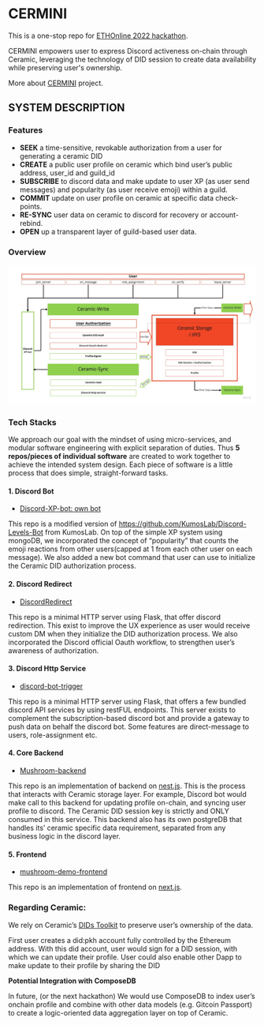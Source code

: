 # CERMINI

This is a one-stop repo for [ETHOnline 2022 hackathon](https://online.ethglobal.com/).

CERMINI empowers user to express Discord activeness on-chain through Ceramic, leveraging the technology of DID session to create data availability while preserving user's ownership.

More about [CERMINI](https://ethglobal.com/showcase/cermini-x9wth) project.

## SYSTEM DESCRIPTION

### Features

- **SEEK** a time-sensitive, revokable authorization from a user for generating a ceramic DID
- **CREATE** a public user profile on ceramic which bind user’s public address, user_id and guild_id
- **SUBSCRIBE** to discord data and make update to user XP (as user send messages) and popularity (as user receive emoji) within a guild.
- **COMMIT** update on user profile on ceramic at specific data check-points.
- **RE-SYNC** user data on ceramic to discord for recovery or account-rebind.
- **OPEN** up a transparent layer of guild-based user data.


### Overview

![Untitled](architecture.jpeg)


### Tech Stacks

We approach our goal with the mindset of using micro-services, and modular software engineering with explicit separation of duties. Thus **5 repos/pieces of individual software** are created to work together to achieve the intended system design. Each piece of software is a little process that does simple, straight-forward tasks.


####  **1. Discord Bot**

- [Discord-XP-bot: own bot](https://github.com/Mushroom-Lab/Discord-XP-bot)

This repo is a modified version of https://github.com/KumosLab/Discord-Levels-Bot from KumosLab. On top of the simple XP system using mongoDB, we incorporated the concept of “popularity” that counts the emoji reactions from other users(capped at 1 from each other user on each message). We also added a new bot command that user can use to initialize the Ceramic DID authorization process.


#### **2. Discord Redirect** 

- [DiscordRedirect](https://github.com/Mushroom-Lab/DiscordRedirect)

This repo is a minimal HTTP server using Flask, that offer discord redirection. This exist to improve the UX experience as user would receive custom DM when they initialize the DID authorization process. We also incorporated the Discord official Oauth workflow, to strengthen user’s awareness of authorization. 


#### **3. Discord Http Service**

- [discord-bot-trigger](https://github.com/Mushroom-Lab/discord-bot-trigger)

This repo is a minimal HTTP server using Flask, that offers a few bundled discord API services by using restFUL endpoints. This server exists to complement the subscription-based discord bot and provide a gateway to push data on behalf the discord bot. Some features are direct-message to users, role-assignment etc.


#### **4. Core** **Backend**

- [Mushroom-backend](https://github.com/Mushroom-Lab/mushroom-backend)

This repo is an implementation of backend on [nest.js](https://nestjs.com/). This is the process that interacts with Ceramic storage layer. For example, Discord bot would make call to this backend for updating profile on-chain, and syncing user profile to discord. The Ceramic DID session key is strictly and ONLY consumed in this service. This backend also has its own postgreDB that handles its’ ceramic specific data requirement, separated from any business logic in the discord layer.


#### **5. Frontend**

- [mushroom-demo-frontend](https://github.com/Mushroom-Lab/mushroom-demo-frontend)

This repo is an implementation of frontend on [next.js](https://nextjs.org/). 


### **Regarding Ceramic:**

We rely on Ceramic’s [DIDs Toolkit](https://did.js.org/) to preserve user’s ownership of the data. 

First user creates a did:pkh account fully controlled by the Ethereum address. With this did account, user would sign for a DID session, with which we can update their profile. User could also enable other Dapp to make update to their profile  by sharing the DID 

**Potential Integration with ComposeDB**

In future, (or the next hackathon) We would use ComposeDB to index user’s onchain profile and combine with other data models (e.g. Gitcoin Passport) to create a logic-oriented data aggregation layer on top of Ceramic.
